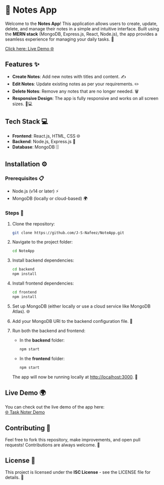 # 📝 **Notes App**

Welcome to the **Notes App**! This application allows users to create, update, delete, and manage their notes in a simple and intuitive interface. Built using the **MERN stack** (MongoDB, Express.js, React, Node.js), the app provides a seamless experience for managing your daily tasks. 🚀

[Click here: Live Demo 🌐](https://tasknoter.netlify.app/)

## Features ✨

- **Create Notes**: Add new notes with titles and content. ✍️
- **Edit Notes**: Update existing notes as per your requirements. ✏️
- **Delete Notes**: Remove any notes that are no longer needed. 🗑️
- **Responsive Design**: The app is fully responsive and works on all screen sizes. 📱💻

## Tech Stack 💻

- **Frontend**: React.js, HTML, CSS 🌐
- **Backend**: Node.js, Express.js 🔧
- **Database**: MongoDB 🗄️

## Installation ⚙️

### Prerequisites 📋

- Node.js (v14 or later) ⚡
- MongoDB (locally or cloud-based) 🌍

### Steps 🔽

1. Clone the repository:
    ```bash
    git clone https://github.com/J-S-Nafeez/NoteApp.git
    ```

2. Navigate to the project folder:
    ```bash
    cd NoteApp
    ```

3. Install backend dependencies:
    ```bash
    cd backend
    npm install
    ```

4. Install frontend dependencies:
    ```bash
    cd frontend
    npm install
    ```

5. Set up MongoDB (either locally or use a cloud service like MongoDB Atlas). 🌐

6. Add your MongoDB URI to the backend configuration file. 🔐

7. Run both the backend and frontend:
    - In the **backend** folder:
      ```bash
      npm start
      ```

    - In the **frontend** folder:
      ```bash
      npm start
      ```

    The app will now be running locally at [http://localhost:3000](http://localhost:3000). 🌟

## Live Demo 🌍

You can check out the live demo of the app here:  
[🌐 Task Noter Demo](https://tasknoter.netlify.app/)

## Contributing 🤝

Feel free to fork this repository, make improvements, and open pull requests! Contributions are always welcome. 🙌

## License 📜

This project is licensed under the **ISC License** - see the LICENSE file for details. 🔑












